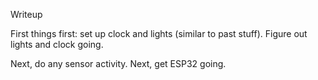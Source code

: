 Writeup

First things first: set up clock and lights (similar to past stuff).
Figure out lights and clock going.

Next, do any sensor activity.
Next, get ESP32 going.
